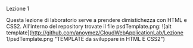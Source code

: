 Lezione 1

Questa lezione di laboratorio serve a prendere dimistichezza con HTML e CSS2.
All'interno del repository trovate il file psdTemplate.png:
![alt template](http://github.com/anoymez/CloudWebApplicationLab/Lezione 1/psdTemplate.png "TEMPLATE da sviluppare in HTML E CSS2")
